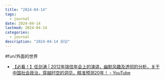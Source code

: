 ```yaml
---
title: "2024-04-14"
tags:
  - journal
date: 2024-04-14
lastmod: 2024-04-14
categories:
  - journal
description: "2024-04-14 日记"
---
```


#fun/外面的世界

- [【必看！】任剑涛 | 2012年瑞信年会上的演讲，幽默风趣及透彻的分析，关于中国社会政治，穿越时空的洞见，精准预测20年！ - YouTube](https://www.youtube.com/watch?v=j_VT2OS43js)
